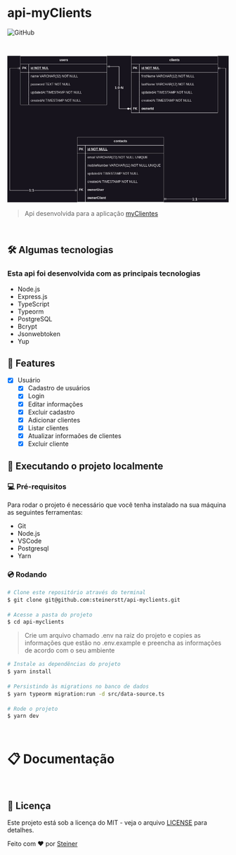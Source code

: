 # api-myClients

![GitHub](https://img.shields.io/github/license/steinerstt/api-myClients?style=for-the-badge)

<br>

![api-myClients](https://github.com/steinerstt/screenshots-projects/blob/main/api-myClients/diagram.jpg?raw=true)

> Api desenvolvida para a aplicação <a href="https://github.com/steinerstt/myClients"> myClientes </a>

<br>

## 🛠️ Algumas tecnologias

### Esta api foi desenvolvida com as principais tecnologias

- Node.js
- Express.js
- TypeScript
- Typeorm
- PostgreSQL
- Bcrypt
- Jsonwebtoken
- Yup

## 📌 Features
- [x] Usuário
  - [x] Cadastro de usuários
  - [x] Login
  - [x] Editar informações
  - [x] Excluir cadastro
  - [x] Adicionar clientes
  - [x] Listar clientes
  - [x] Atualizar informaões de clientes
  - [x] Excluir cliente

## 🚀 Executando o projeto localmente

### 💻 Pré-requisitos
Para rodar o projeto é necessário que você tenha instalado na sua máquina as seguintes ferramentas:
- Git
- Node.js
- VSCode
- Postgresql
- Yarn

### 💿 Rodando
```bash
# Clone este repositório através do terminal
$ git clone git@github.com:steinerstt/api-myclients.git

# Acesse a pasta do projeto
$ cd api-myclients
```
> Crie um arquivo chamado .env na raiz do projeto e copies as informações que estão no .env.example e preencha as informações de acordo com o seu ambiente

```bash
# Instale as dependências do projeto
$ yarn install

# Persistindo às migrations no banco de dados
$ yarn typeorm migration:run -d src/data-source.ts

# Rode o projeto
$ yarn dev
```

<br>

# 📋 Documentação
<br>

## 📄 Licença

Este projeto está sob a licença do MIT - veja o arquivo [LICENSE](https://github.com/steinerstt/api-myClients/blob/main/LICENSE) para detalhes.

Feito com ❤ por [Steiner](https://github.com/steinerstt)
